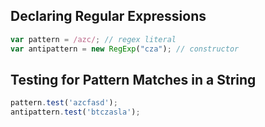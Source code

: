 ## Declaring Regular Expressions

```javascript
var pattern = /azc/; // regex literal
var antipattern = new RegExp("cza"); // constructor
```

## Testing for Pattern Matches in a String

```javascript
pattern.test('azcfasd');
antipattern.test('btczasla');
```
